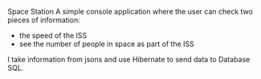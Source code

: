 Space Station
A simple console application where the user can check two pieces of information:
- the speed of the ISS
- see the number of people in space as part of the ISS

I take information from jsons and use Hibernate to send data to Database SQL.

